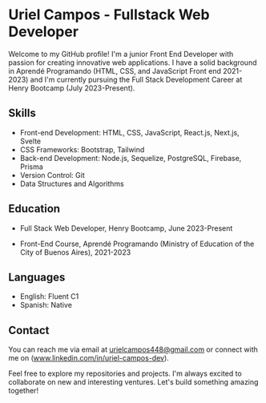 # Uriel Campos - Fullstack Web Developer

Welcome to my GitHub profile! I'm a junior Front End Developer with passion for creating innovative web applications. I have a solid background in Aprendé Programando (HTML, CSS, and JavaScript Front end 2021-2023) and I'm currently pursuing the Full Stack Development Career at Henry Bootcamp (July 2023-Present).

## Skills

- Front-end Development: HTML, CSS, JavaScript, React.js, Next.js, Svelte
- CSS Frameworks: Bootstrap, Tailwind
- Back-end Development: Node.js, Sequelize, PostgreSQL, Firebase, Prisma 
- Version Control: Git
- Data Structures and Algorithms
  
## Education

- Full Stack Web Developer, Henry Bootcamp, June 2023-Present

- Front-End Course, Aprendé Programando (Ministry of Education of the City of Buenos Aires), 2021-2023

## Languages

- English: Fluent C1
- Spanish: Native

## Contact

You can reach me via email at urielcampos448@gmail.com or connect with me on (www.linkedin.com/in/uriel-campos-dev).

Feel free to explore my repositories and projects. I'm always excited to collaborate on new and interesting ventures. Let's build something amazing together!
